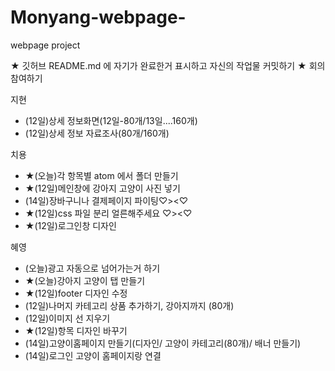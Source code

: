 # Monyang-webpage-
webpage project

★ 깃허브 README.md 에 자기가 완료한거 표시하고 자신의 작업물 커밋하기
★ 회의 참여하기

지현
- (12일)상세 정보화면(12일-80개/13일....160개)
- (12일)상세 정보 자료조사(80개/160개)

치용
- ★(오늘)각 항목별 atom 에서 폴더 만들기
- ★(12일)메인창에 강아지 고양이 사진 넣기
- (14일)장바구니나 결제페이지 파이팅♡><♡
- ★(12일)css 파일 분리 얼른해주세요 ♡><♡
- ★(12일)로그인창 디자인

혜영
- (오늘)광고 자동으로 넘어가는거 하기
- ★(오늘)강아지 고양이 탭 만들기
- ★(12일)footer 디자인 수정
- (12일)나머지 카테고리 상품 추가하기, 강아지까지 (80개)
- (12일)이미지 선 지우기
- ★(12일)항목 디자인 바꾸기
- (14일)고양이홈페이지 만들기(디자인/ 고양이 카테고리(80개)/ 배너 만들기)
- (14일)로그인 고양이 홈페이지랑 연결
